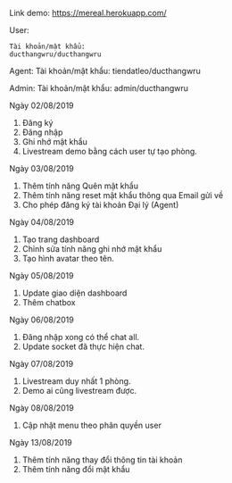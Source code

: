 Link demo: https://mereal.herokuapp.com/

User:

    Tài khoản/mật khẩu: 
    ducthangwru/ducthangwru

Agent: 
    Tài khoản/mật khẩu:
    tiendatleo/ducthangwru

Admin:
    Tài khoản/mật khẩu:
    admin/ducthangwru

Ngày 02/08/2019
1. Đăng ký
2. Đăng nhập
3. Ghi nhớ mật khẩu
4. Livestream demo bằng cách user tự tạo phòng.

Ngày 03/08/2019
1. Thêm tính năng Quên mật khẩu
2. Thêm tính năng reset mật khẩu thông qua Email gửi về
3. Cho phép đăng ký tài khoản Đại lý (Agent)

Ngày 04/08/2019
1. Tạo trang dashboard
2. Chỉnh sửa tính năng ghi nhớ mật khẩu
3. Tạo hình avatar theo tên.

Ngày 05/08/2019
1. Update giao diện dashboard
2. Thêm chatbox

Ngày 06/08/2019
1. Đăng nhập xong có thể chat all.
2. Update socket đã thực hiện chat.

Ngày 07/08/2019
1. Livestream duy nhất 1 phòng.
2. Demo ai cũng livestream được.

Ngày 08/08/2019
1. Cập nhật menu theo phân quyền user

Ngày 13/08/2019
1. Thêm tính năng thay đổi thông tin tài khoản
2. Thêm tính năng đổi mật khẩu
